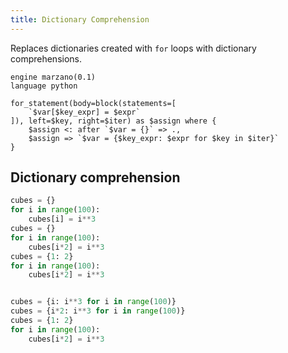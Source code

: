 ```yaml
---
title: Dictionary Comprehension
---
```


Replaces dictionaries created with `for` loops with dictionary comprehensions.

```grit
engine marzano(0.1)
language python

for_statement(body=block(statements=[
	`$var[$key_expr] = $expr`
]), left=$key, right=$iter) as $assign where {
	$assign <: after `$var = {}` => .,
	$assign => `$var = {$key_expr: $expr for $key in $iter}`
}
```

## Dictionary comprehension

```python
cubes = {}
for i in range(100):
    cubes[i] = i**3
cubes = {}
for i in range(100):
    cubes[i*2] = i**3
cubes = {1: 2}
for i in range(100):
    cubes[i*2] = i**3
```

```python

cubes = {i: i**3 for i in range(100)}
cubes = {i*2: i**3 for i in range(100)}
cubes = {1: 2}
for i in range(100):
    cubes[i*2] = i**3
```
